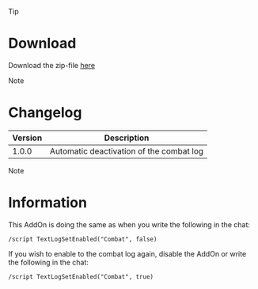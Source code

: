 > [!TIP]
> # Download
> Download the zip-file [here](https://github.com/Makume/ReturnOfReckoning-AddOns/blob/main/DisableCombatLog/DisableCombatLog.zip)

> [!NOTE]
> # Changelog
> 
> | Version  | Description |
> | ------------- | ------------- |
> | 1.0.0  | Automatic deactivation of the combat log |


> [!NOTE]
> # Information
> 
> This AddOn is doing the same as when you write the following in the chat:
> 
> `/script TextLogSetEnabled("Combat", false)`
> 
> If you wish to enable to the combat log again, disable the AddOn or write the following in the chat:
> 
> `/script TextLogSetEnabled("Combat", true)`
